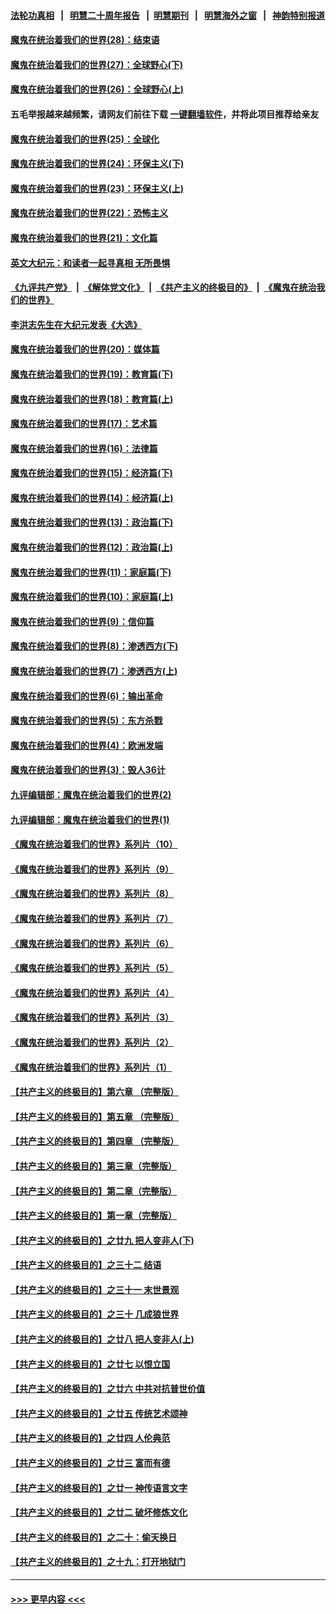 #### [法轮功真相](https://github.com/gfw-breaker/truth/blob/master/README.md?t=0) &nbsp;&nbsp;|&nbsp;&nbsp; [明慧二十周年报告](https://github.com/gfw-breaker/mh-reports/blob/master/README.md?t=0) &nbsp;&nbsp;|&nbsp;&nbsp;[明慧期刊](https://github.com/gfw-breaker/mh-qikan) &nbsp;&nbsp;|&nbsp;&nbsp; [明慧海外之窗](https://github.com/gfw-breaker/mh-news/blob/master/README.md?t=0) &nbsp;&nbsp;|&nbsp;&nbsp; [神韵特别报道](https://github.com/gfw-breaker/mh-news/blob/master/shenyun.md?t=0)
#### [魔鬼在统治着我们的世界(28)：结束语](../pages/nsc422/n10936246.md?t=06110702) 
#### [魔鬼在统治着我们的世界(27)：全球野心(下)](../pages/nsc422/n10928319.md?t=06110702) 
#### [魔鬼在统治着我们的世界(26)：全球野心(上)](../pages/nsc422/n10900318.md?t=06110702) 
#### 五毛举报越来越频繁，请网友们前往下载 [一键翻墙软件](https://github.com/gfw-breaker/ssr-accounts)，并将此项目推荐给亲友
#### [魔鬼在统治着我们的世界(25)：全球化](../pages/nsc422/n10788205.md?t=06110702) 
#### [魔鬼在统治着我们的世界(24)：环保主义(下)](../pages/nsc422/n10695307.md?t=06110702) 
#### [魔鬼在统治着我们的世界(23)：环保主义(上)](../pages/nsc422/n10688613.md?t=06110702) 
#### [魔鬼在统治着我们的世界(22)：恐怖主义](../pages/nsc422/n10614727.md?t=06110702) 
#### [魔鬼在统治着我们的世界(21)：文化篇](../pages/nsc422/n10597706.md?t=06110702) 
#### [英文大纪元：和读者一起寻真相 无所畏惧](../pages/nsc422/n12542027.md?t=06110702) 
#### [《九评共产党》](https://github.com/begood0513/9ping.md/blob/master/README.md) &nbsp;|&nbsp; [《解体党文化》](../../../../jtdwh.md/blob/master/README.md)  &nbsp;|&nbsp; [《共产主义的终极目的》](../../../../gczydzjmd.md/blob/master/README.md) &nbsp;|&nbsp; [《魔鬼在统治我们的世界》](../../../../mgztzwmdsj.md/blob/master/README.md) 
#### [李洪志先生在大纪元发表《大选》](../pages/nsc422/n12534746.md?t=06110702) 
#### [魔鬼在统治着我们的世界(20)：媒体篇](../pages/nsc422/n10586579.md?t=06110702) 
#### [魔鬼在统治着我们的世界(19)：教育篇(下)](../pages/nsc422/n10564808.md?t=06110702) 
#### [魔鬼在统治着我们的世界(18)：教育篇(上)](../pages/nsc422/n10526970.md?t=06110702) 
#### [魔鬼在统治着我们的世界(17)：艺术篇](../pages/nsc422/n10499093.md?t=06110702) 
#### [魔鬼在统治着我们的世界(16)：法律篇](../pages/nsc422/n10485969.md?t=06110702) 
#### [魔鬼在统治着我们的世界(15)：经济篇(下)](../pages/nsc422/n10469975.md?t=06110702) 
#### [魔鬼在统治着我们的世界(14)：经济篇(上)](../pages/nsc422/n10457370.md?t=06110702) 
#### [魔鬼在统治着我们的世界(13)：政治篇(下)](../pages/nsc422/n10448270.md?t=06110702) 
#### [魔鬼在统治着我们的世界(12)：政治篇(上)](../pages/nsc422/n10444576.md?t=06110702) 
#### [魔鬼在统治着我们的世界(11)：家庭篇(下)](../pages/nsc422/n10440961.md?t=06110702) 
#### [魔鬼在统治着我们的世界(10)：家庭篇(上)](../pages/nsc422/n10435448.md?t=06110702) 
#### [魔鬼在统治着我们的世界(9)：信仰篇](../pages/nsc422/n10432159.md?t=06110702) 
#### [魔鬼在统治着我们的世界(8)：渗透西方(下)](../pages/nsc422/n10429603.md?t=06110702) 
#### [魔鬼在统治着我们的世界(7)：渗透西方(上)](../pages/nsc422/n10426013.md?t=06110702) 
#### [魔鬼在统治着我们的世界(6)：输出革命](../pages/nsc422/n10421536.md?t=06110702) 
#### [魔鬼在统治着我们的世界(5)：东方杀戮](../pages/nsc422/n10417707.md?t=06110702) 
#### [魔鬼在统治着我们的世界(4)：欧洲发端](../pages/nsc422/n10414890.md?t=06110702) 
#### [魔鬼在统治着我们的世界(3)：毁人36计](../pages/nsc422/n10411583.md?t=06110702) 
#### [九评编辑部：魔鬼在统治着我们的世界(2)](../pages/nsc422/n10410036.md?t=06110702) 
#### [九评编辑部：魔鬼在统治着我们的世界(1)](../pages/nsc422/n10406825.md?t=06110702) 
#### [《魔鬼在统治着我们的世界》系列片（10）](../pages/nsc422/n12292670.md?t=06110702) 
#### [《魔鬼在统治着我们的世界》系列片（9）](../pages/nsc422/n12290859.md?t=06110702) 
#### [《魔鬼在统治着我们的世界》系列片（8）](../pages/nsc422/n12287445.md?t=06110702) 
#### [《魔鬼在统治着我们的世界》系列片（7）](../pages/nsc422/n12283425.md?t=06110702) 
#### [《魔鬼在统治着我们的世界》系列片（6）](../pages/nsc422/n12282314.md?t=06110702) 
#### [《魔鬼在统治着我们的世界》系列片（5）](../pages/nsc422/n12281419.md?t=06110702) 
#### [《魔鬼在统治着我们的世界》系列片（4）](../pages/nsc422/n12274024.md?t=06110702) 
#### [《魔鬼在统治着我们的世界》系列片（3）](../pages/nsc422/n12271322.md?t=06110702) 
#### [《魔鬼在统治着我们的世界》系列片（2）](../pages/nsc422/n12269049.md?t=06110702) 
#### [《魔鬼在统治着我们的世界》系列片（1）](../pages/nsc422/n12267575.md?t=06110702) 
#### [【共产主义的终极目的】第六章 （完整版）](../pages/nsc422/n11428913.md?t=06110702) 
#### [【共产主义的终极目的】第五章 （完整版）](../pages/nsc422/n11428912.md?t=06110702) 
#### [【共产主义的终极目的】第四章 （完整版）](../pages/nsc422/n11428907.md?t=06110702) 
#### [【共产主义的终极目的】第三章（完整版）](../pages/nsc422/n11428848.md?t=06110702) 
#### [【共产主义的终极目的】第二章（完整版）](../pages/nsc422/n11428831.md?t=06110702) 
#### [【共产主义的终极目的】第一章（完整版）](../pages/nsc422/n11417651.md?t=06110702) 
#### [【共产主义的终极目的】之廿九 把人变非人(下)](../pages/nsc422/n11344140.md?t=06110702) 
#### [【共产主义的终极目的】之三十二 结语](../pages/nsc422/n11360535.md?t=06110702) 
#### [【共产主义的终极目的】之三十一 末世景观](../pages/nsc422/n11351129.md?t=06110702) 
#### [【共产主义的终极目的】之三十 几成狼世界](../pages/nsc422/n11348280.md?t=06110702) 
#### [【共产主义的终极目的】之廿八 把人变非人(上)](../pages/nsc422/n11340492.md?t=06110702) 
#### [【共产主义的终极目的】之廿七 以恨立国](../pages/nsc422/n11336944.md?t=06110702) 
#### [【共产主义的终极目的】之廿六 中共对抗普世价值](../pages/nsc422/n11324785.md?t=06110702) 
#### [【共产主义的终极目的】之廿五 传统艺术颂神](../pages/nsc422/n11296396.md?t=06110702) 
#### [【共产主义的终极目的】之廿四 人伦典范](../pages/nsc422/n11296397.md?t=06110702) 
#### [【共产主义的终极目的】之廿三 富而有德](../pages/nsc422/n11283598.md?t=06110702) 
#### [【共产主义的终极目的】之廿一 神传语言文字](../pages/nsc422/n11263265.md?t=06110702) 
#### [【共产主义的终极目的】之廿二 破坏修炼文化](../pages/nsc422/n11245728.md?t=06110702) 
#### [【共产主义的终极目的】之二十：偷天换日](../pages/nsc422/n11238846.md?t=06110702) 
#### [【共产主义的终极目的】之十九：打开地狱门](../pages/nsc422/n11206376.md?t=06110702) 

----
#### [ >>> 更早内容 <<< ](../indexes/nsc422-earlier.md)

